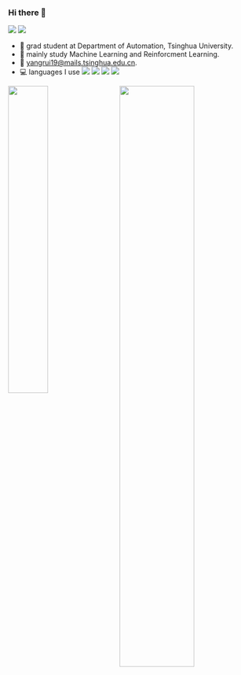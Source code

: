 ### Hi there 👋

![](https://visitor-badge.glitch.me/badge?page_id=CasterWx.readme)
![](https://img.shields.io/github/stars/YangRui2015?style=social)
- :school:  grad student at Department of Automation, Tsinghua University.
- :microscope: mainly study Machine Learning and Reinforcment Learning.
- :email:  yangrui19@mails.tsinghua.edu.cn.
- :computer: languages I use
![](https://img.shields.io/badge/-python-yellow?style=plastic&logo=python)
![](https://img.shields.io/badge/-javascript-orange?style=plastic&logo=javascript)
![](https://img.shields.io/badge/-html-blue?style=plastic&logo=html5)
![](https://img.shields.io/badge/-C++-green?style=plastic&logo=C)



<a href="https://github.com/wangsrGit119/audio-translate">
  <img align="left" src="https://github-readme-stats.vercel.app/api/top-langs/?username=YangRui2015&layout=compact" width=40% />
  <img align='right' src='https://github-readme-stats.vercel.app/api?username=YangRui2015&show_icons=true&count_private=true&hide=prs&theme=default_repocard', width=55%>
</a>




<!--
**YangRui2015/YangRui2015** is a ✨ _special_ ✨ repository because its `README.md` (this file) appears on your GitHub profile.

Here are some ideas to get you started:

- 🔭 I’m currently working on ...
- 🌱 I’m currently learning ...
- 👯 I’m looking to collaborate on ...
- 🤔 I’m looking for help with ...
- 💬 Ask me about ...
- 📫 How to reach me: ...
- 😄 Pronouns: ...
- ⚡ Fun fact: ...
-->

